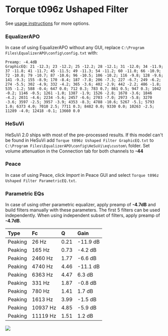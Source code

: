 # Torque t096z Ushaped Filter
See [usage instructions](https://github.com/jaakkopasanen/AutoEq#usage) for more options.

### EqualizerAPO
In case of using EqualizerAPO without any GUI, replace `C:\Program Files\EqualizerAPO\config\config.txt`
with:
```
Preamp: -4.4dB
GraphicEQ: 21 -12.3; 23 -12.2; 25 -12.2; 28 -12.1; 31 -12.0; 34 -11.9; 37 -11.8; 41 -11.7; 45 -11.5; 49 -11.3; 54 -11.2; 60 -11.0; 66 -10.9; 72 -10.8; 79 -10.7; 87 -10.6; 96 -10.5; 106 -10.2; 116 -9.8; 128 -9.6; 141 -9.3; 155 -8.9; 170 -8.4; 187 -7.8; 206 -7.3; 227 -6.7; 249 -6.2; 274 -5.5; 302 -4.9; 332 -4.2; 365 -3.6; 402 -2.9; 442 -2.2; 486 -1.8; 535 -1.2; 588 -0.4; 647 0.0; 712 0.3; 783 0.7; 861 0.5; 947 0.3; 1042 -0.2; 1146 -0.5; 1261 -1.0; 1387 -1.9; 1526 -2.8; 1678 -3.6; 1846 -4.2; 2031 -4.6; 2234 -5.6; 2457 -6.6; 2703 -7.0; 2973 -5.8; 3270 -3.6; 3597 -2.5; 3957 -3.9; 4353 -8.3; 4788 -10.6; 5267 -5.1; 5793 1.0; 6373 4.0; 7010 2.5; 7711 0.3; 8482 0.0; 9330 0.0; 10263 -2.5; 11289 -4.0; 12418 -0.1; 13660 0.0
```

### HeSuVi
HeSuVi 2.0 ships with most of the pre-processed results. If this model can't be found in HeSuVi add
`Torque t096z Ushaped Filter GraphicEQ.txt` to `C:\Program Files\EqualizerAPO\config\HeSuVi\eq\custom\` folder.
Set volume attenuation in the Connection tab for both channels to **-44**

### Peace
In case of using Peace, click *Import* in Peace GUI and select `Torque t096z Ushaped Filter ParametricEQ.txt`.

### Parametric EQs
In case of using other parametric equalizer, apply preamp of **-4.7dB** and build filters manually
with these parameters. The first 5 filters can be used independently.
When using independent subset of filters, apply preamp of **-4.7dB**.

| Type    | Fc       |    Q | Gain     |
|:--------|:---------|:-----|:---------|
| Peaking | 26 Hz    | 0.21 | -11.9 dB |
| Peaking | 165 Hz   | 0.73 | -4.2 dB  |
| Peaking | 2460 Hz  | 1.77 | -6.6 dB  |
| Peaking | 4740 Hz  | 4.46 | -11.1 dB |
| Peaking | 6363 Hz  | 4.47 | 6.3 dB   |
| Peaking | 331 Hz   | 1.87 | -0.8 dB  |
| Peaking | 780 Hz   | 1.41 | 1.7 dB   |
| Peaking | 1613 Hz  | 3.99 | -1.5 dB  |
| Peaking | 10937 Hz | 4.85 | -5.9 dB  |
| Peaking | 11119 Hz | 1.51 | 1.2 dB   |

![](https://raw.githubusercontent.com/jaakkopasanen/AutoEq/master/results/innerfidelity/sbaf-serious/Torque%20t096z%20Ushaped%20Filter/Torque%20t096z%20Ushaped%20Filter.png)